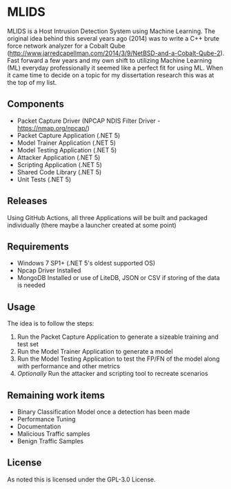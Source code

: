 # MLIDS

MLIDS is a Host Intrusion Detection System using Machine Learning.  The original idea behind this several years ago (2014) was to write a C++ brute force network analyzer for a Cobalt Qube (http://www.jarredcapellman.com/2014/3/9/NetBSD-and-a-Cobalt-Qube-2).  Fast forward a few years and my own shift to utilizing Machine Learning (ML) everyday professionally it seemed like a perfect fit for using ML.  When it came time to decide on a topic for my dissertation research this was at the top of my list.

## Components
* Packet Capture Driver (NPCAP NDIS Filter Driver - https://nmap.org/npcap/)
* Packet Capture Application (.NET 5)
* Model Trainer Application (.NET 5)
* Model Testing Application (.NET 5)
* Attacker Application (.NET 5)
* Scripting Application (.NET 5)
* Shared Code Library (.NET 5)
* Unit Tests (.NET 5)

## Releases
Using GitHub Actions, all three Applications will be built and packaged individually (there maybe a launcher created at some point)

## Requirements
* Windows 7 SP1+ (.NET 5's oldest supported OS)
* Npcap Driver Installed
* MongoDB Installed or use of LiteDB, JSON or CSV if storing of the data is needed

## Usage
The idea is to follow the steps:
1. Run the Packet Capture Application to generate a sizeable training and test set
2. Run the Model Trainer Application to generate a model
3. Run the Model Testing Application to test the FP/FN of the model along with performance and other metrics
4. *Optionally* Run the attacker and scripting tool to recreate scenarios

## Remaining work items
* Binary Classification Model once a detection has been made
* Performance Tuning
* Documentation
* Malicious Traffic samples
* Benign Traffic Samples

## License
As noted this is licensed under the GPL-3.0 License.
